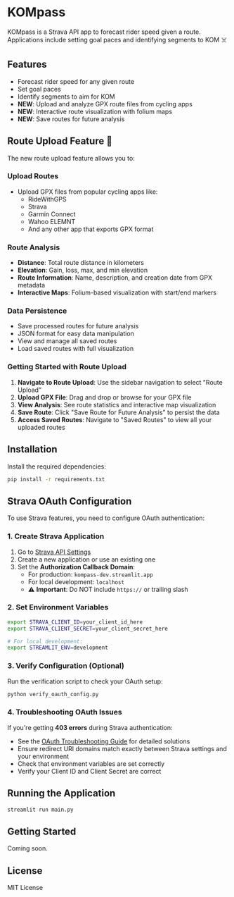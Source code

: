 # KOMpass

KOMpass is a Strava API app to forecast rider speed given a route. Applications include setting goal paces and identifying segments to KOM ☠️

## Features
- Forecast rider speed for any given route
- Set goal paces
- Identify segments to aim for KOM
- **NEW**: Upload and analyze GPX route files from cycling apps
- **NEW**: Interactive route visualization with folium maps
- **NEW**: Save routes for future analysis

## Route Upload Feature 🚀

The new route upload feature allows you to:

### Upload Routes
- Upload GPX files from popular cycling apps like:
  - RideWithGPS
  - Strava
  - Garmin Connect
  - Wahoo ELEMNT
  - And any other app that exports GPX format

### Route Analysis
- **Distance**: Total route distance in kilometers
- **Elevation**: Gain, loss, max, and min elevation
- **Route Information**: Name, description, and creation date from GPX metadata
- **Interactive Maps**: Folium-based visualization with start/end markers

### Data Persistence
- Save processed routes for future analysis
- JSON format for easy data manipulation
- View and manage all saved routes
- Load saved routes with full visualization

### Getting Started with Route Upload

1. **Navigate to Route Upload**: Use the sidebar navigation to select "Route Upload"
2. **Upload GPX File**: Drag and drop or browse for your GPX file
3. **View Analysis**: See route statistics and interactive map visualization
4. **Save Route**: Click "Save Route for Future Analysis" to persist the data
5. **Access Saved Routes**: Navigate to "Saved Routes" to view all your uploaded routes

## Installation

Install the required dependencies:
```bash
pip install -r requirements.txt
```

## Strava OAuth Configuration

To use Strava features, you need to configure OAuth authentication:

### 1. Create Strava Application
1. Go to [Strava API Settings](https://www.strava.com/settings/api)
2. Create a new application or use an existing one
3. Set the **Authorization Callback Domain**:
   - For production: `kompass-dev.streamlit.app`
   - For local development: `localhost`
   - ⚠️ **Important**: Do NOT include `https://` or trailing slash

### 2. Set Environment Variables
```bash
export STRAVA_CLIENT_ID=your_client_id_here
export STRAVA_CLIENT_SECRET=your_client_secret_here

# For local development:
export STREAMLIT_ENV=development
```

### 3. Verify Configuration (Optional)
Run the verification script to check your OAuth setup:
```bash
python verify_oauth_config.py
```

### 4. Troubleshooting OAuth Issues
If you're getting **403 errors** during Strava authentication:
- See the [OAuth Troubleshooting Guide](./OAUTH_TROUBLESHOOTING.md) for detailed solutions
- Ensure redirect URI domains match exactly between Strava settings and your environment
- Check that environment variables are set correctly
- Verify your Client ID and Client Secret are correct

## Running the Application

```bash
streamlit run main.py
```

## Getting Started
Coming soon.

## License
MIT License